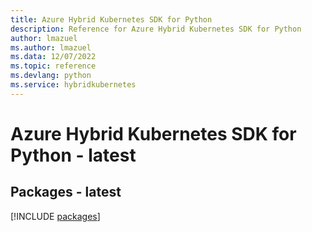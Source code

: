 ```yaml
---
title: Azure Hybrid Kubernetes SDK for Python
description: Reference for Azure Hybrid Kubernetes SDK for Python
author: lmazuel
ms.author: lmazuel
ms.data: 12/07/2022
ms.topic: reference
ms.devlang: python
ms.service: hybridkubernetes
---
```

# Azure Hybrid Kubernetes SDK for Python - latest
## Packages - latest
[!INCLUDE [packages](hybrid-kubernetes-index.md)]